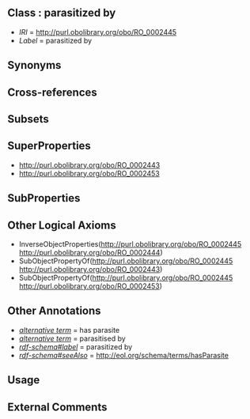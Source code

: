 
## Class : parasitized by

 * *IRI* = http://purl.obolibrary.org/obo/RO_0002445
 * *Label* = parasitized by

## Synonyms


## Cross-references


## Subsets


## SuperProperties

 * <http://purl.obolibrary.org/obo/RO_0002443>
 * <http://purl.obolibrary.org/obo/RO_0002453>

## SubProperties


## Other Logical Axioms

 * InverseObjectProperties(<http://purl.obolibrary.org/obo/RO_0002445> <http://purl.obolibrary.org/obo/RO_0002444>)
 * SubObjectPropertyOf(<http://purl.obolibrary.org/obo/RO_0002445> <http://purl.obolibrary.org/obo/RO_0002443>)
 * SubObjectPropertyOf(<http://purl.obolibrary.org/obo/RO_0002445> <http://purl.obolibrary.org/obo/RO_0002453>)

## Other Annotations

 * *[alternative term](../../IAO/18/IAO_0000118.md)* = has parasite
 * *[alternative term](../../IAO/18/IAO_0000118.md)* = parasitised by
 * *[rdf-schema#label](../../el/rdf-schema#label.md)* = parasitized by
 * *[rdf-schema#seeAlso](../../so/rdf-schema#seeAlso.md)* = http://eol.org/schema/terms/hasParasite

## Usage


## External Comments

